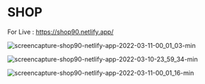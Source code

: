 # SHOP

For Live : https://shop90.netlify.app/

![screencapture-shop90-netlify-app-2022-03-11-00_01_03-min](https://user-images.githubusercontent.com/93766996/157764653-5e053c76-c47e-45ac-8824-9fb4dcb98b00.png)

![screencapture-shop90-netlify-app-2022-03-10-23_59_34-min](https://user-images.githubusercontent.com/93766996/157764638-f8356fd0-2ac3-494b-a2c1-3843fef7219b.png)

![screencapture-shop90-netlify-app-2022-03-11-00_01_16-min](https://user-images.githubusercontent.com/93766996/157764669-5d5b8045-1757-42c5-ad35-067dcce248cf.png)
